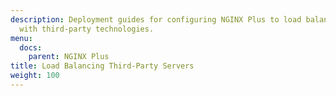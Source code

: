 ```yaml
---
description: Deployment guides for configuring NGINX Plus to load balance or interoperate
  with third-party technologies.
menu:
  docs:
    parent: NGINX Plus
title: Load Balancing Third-Party Servers
weight: 100
---
```

